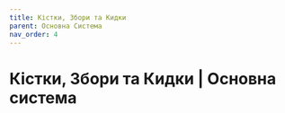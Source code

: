 ```yaml
---
title: Кістки, Збори та Кидки
parent: Основна Система
nav_order: 4
---
```


# Кістки, Збори та Кидки | Основна система
